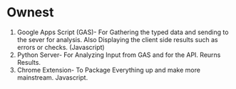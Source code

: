 # Ownest

1. Google Apps Script (GAS)- For Gathering the typed data and sending to the sever for analysis. Also Displaying the client side results such as errors or checks. (Javascript)
2. Python Server- For Analyzing Input from GAS and for the API. Reurns Results.
3. Chrome Extension- To Package Everything up and make more mainstream. Javascript.
